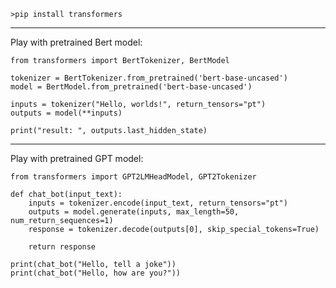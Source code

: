 ```
>pip install transformers
```

----------------------------  

Play with pretrained Bert model: 
```
from transformers import BertTokenizer, BertModel

tokenizer = BertTokenizer.from_pretrained('bert-base-uncased')
model = BertModel.from_pretrained('bert-base-uncased')

inputs = tokenizer("Hello, worlds!", return_tensors="pt")
outputs = model(**inputs)

print("result: ", outputs.last_hidden_state)
```

----------------------------  

Play with pretrained GPT model: 

```
from transformers import GPT2LMHeadModel, GPT2Tokenizer

def chat_bot(input_text):
    inputs = tokenizer.encode(input_text, return_tensors="pt")
    outputs = model.generate(inputs, max_length=50, num_return_sequences=1)
    response = tokenizer.decode(outputs[0], skip_special_tokens=True)

    return response

print(chat_bot("Hello, tell a joke"))
print(chat_bot("Hello, how are you?"))
```
